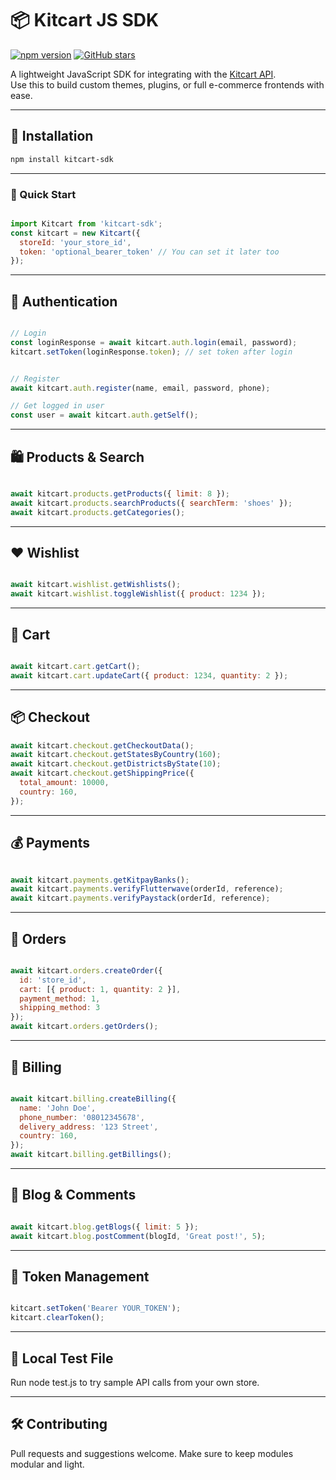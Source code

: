 # 📦 Kitcart JS SDK

[![npm version](https://img.shields.io/npm/v/kitcart-sdk?color=blue)](https://www.npmjs.com/package/kitcart-sdk)
[![GitHub stars](https://img.shields.io/github/stars/Kitcart/kitcart-js-sdk?style=social)](https://github.com/Kitcart/kitcart-js-sdk)

A lightweight JavaScript SDK for integrating with the [Kitcart API](https://usekitcart.com).  
Use this to build custom themes, plugins, or full e-commerce frontends with ease.

---

## 🔧 Installation

```bash
npm install kitcart-sdk

```
___

### 🚀 Quick Start

```js

import Kitcart from 'kitcart-sdk';
const kitcart = new Kitcart({
  storeId: 'your_store_id',
  token: 'optional_bearer_token' // You can set it later too
});

```
___

## 🔐 Authentication

```js

// Login
const loginResponse = await kitcart.auth.login(email, password);
kitcart.setToken(loginResponse.token); // set token after login


// Register
await kitcart.auth.register(name, email, password, phone);

// Get logged in user
const user = await kitcart.auth.getSelf();


```
___

## 🛍️ Products & Search


```js

await kitcart.products.getProducts({ limit: 8 });
await kitcart.products.searchProducts({ searchTerm: 'shoes' });
await kitcart.products.getCategories();
```
___

## ❤️ Wishlist
```js

await kitcart.wishlist.getWishlists();
await kitcart.wishlist.toggleWishlist({ product: 1234 });
```
___

## 🛒 Cart
```js

await kitcart.cart.getCart();
await kitcart.cart.updateCart({ product: 1234, quantity: 2 });

```
___

## 📦 Checkout

```js
await kitcart.checkout.getCheckoutData();
await kitcart.checkout.getStatesByCountry(160);
await kitcart.checkout.getDistrictsByState(10);
await kitcart.checkout.getShippingPrice({
  total_amount: 10000,
  country: 160,
});


```
___

## 💰 Payments

```js

await kitcart.payments.getKitpayBanks();
await kitcart.payments.verifyFlutterwave(orderId, reference);
await kitcart.payments.verifyPaystack(orderId, reference);

```
___

## 📑 Orders

```js

await kitcart.orders.createOrder({
  id: 'store_id',
  cart: [{ product: 1, quantity: 2 }],
  payment_method: 1,
  shipping_method: 3
});
await kitcart.orders.getOrders();

```
___

## 🧾 Billing

```js

await kitcart.billing.createBilling({
  name: 'John Doe',
  phone_number: '08012345678',
  delivery_address: '123 Street',
  country: 160,
});
await kitcart.billing.getBillings();

```
___
## 📝 Blog & Comments
```js

await kitcart.blog.getBlogs({ limit: 5 });
await kitcart.blog.postComment(blogId, 'Great post!', 5);
```
___
## 📌 Token Management
```js

kitcart.setToken('Bearer YOUR_TOKEN');
kitcart.clearToken();
```
___
## 🧪 Local Test File
Run node test.js to try sample API calls from your own store.
___

## 🛠️ Contributing
Pull requests and suggestions welcome. Make sure to keep modules modular and light.

